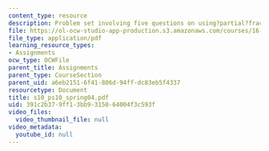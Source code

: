 ```yaml
---
content_type: resource
description: Problem set involving five questions on using?partial?fraction?expansions?to?determine?inverse?Laplace?transforms.
file: https://ol-ocw-studio-app-production.s3.amazonaws.com/courses/16-01-unified-engineering-i-ii-iii-iv-fall-2005-spring-2006/391c2b379ff13bb9315064004f3c593f_s10_ps10_spring04.pdf
file_type: application/pdf
learning_resource_types:
- Assignments
ocw_type: OCWFile
parent_title: Assignments
parent_type: CourseSection
parent_uid: a6eb2151-6f41-806d-94ff-dc83eb5f4337
resourcetype: Document
title: s10_ps10_spring04.pdf
uid: 391c2b37-9ff1-3bb9-3150-64004f3c593f
video_files:
  video_thumbnail_file: null
video_metadata:
  youtube_id: null
---
```

